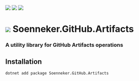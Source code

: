 [![](https://img.shields.io/nuget/v/soenneker.github.artifacts.svg?style=for-the-badge)](https://www.nuget.org/packages/soenneker.github.artifacts/)
[![](https://img.shields.io/github/actions/workflow/status/soenneker/soenneker.github.artifacts/publish-package.yml?style=for-the-badge)](https://github.com/soenneker/soenneker.github.artifacts/actions/workflows/publish-package.yml)
[![](https://img.shields.io/nuget/dt/soenneker.github.artifacts.svg?style=for-the-badge)](https://www.nuget.org/packages/soenneker.github.artifacts/)

# ![](https://user-images.githubusercontent.com/4441470/224455560-91ed3ee7-f510-4041-a8d2-3fc093025112.png) Soenneker.GitHub.Artifacts
### A utility library for GitHub Artifacts operations

## Installation

```
dotnet add package Soenneker.GitHub.Artifacts
```
